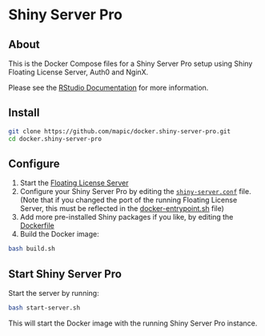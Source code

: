 # Shiny Server Pro

## About



This is the Docker Compose files for a Shiny Server Pro setup using Shiny Floating License Server, Auth0 and NginX.



Please see the [RStudio Documentation](http://docs.rstudio.com/shiny-server/) for more information.

## Install

```bash
git clone https://github.com/mapic/docker.shiny-server-pro.git
cd docker.shiny-server-pro

```

## Configure
1. Start the [Floating License Server](https://github.com/mapic/docker.shiny-floating-license-server)
2. Configure your Shiny Server Pro by editing the [`shiny-server.conf`](https://github.com/mapic/docker.shiny-server-pro/blob/master/shiny-server.conf) file. (Note that if you changed the port of the running Floating License Server, this must be reflected in the [docker-entrypoint.sh](https://github.com/mapic/docker.shiny-server-pro/blob/master/docker-entrypoint.sh#L4) file)
3. Add more pre-installed Shiny packages if you like, by editing the [Dockerfile](https://github.com/mapic/docker.shiny-server-pro/blob/master/Dockerfile#L39)
4. Build the Docker image: 

```bash
bash build.sh
```

## Start Shiny Server Pro
Start the server by running:

```bash
bash start-server.sh
```

This will start the Docker image with the running Shiny Server Pro instance.